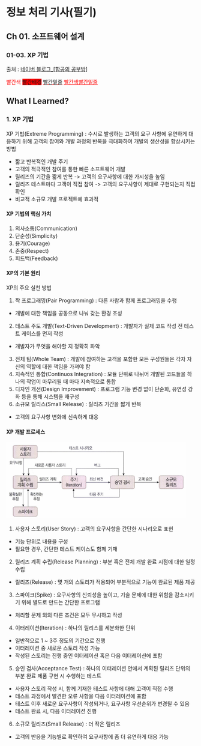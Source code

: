 # 정보 처리 기사(필기)
## Ch 01. 소프트웨어 설계 
### 01-03. XP 기법 
출처 : [네이버 블로그_[함공의 공부방]](https://m.blog.naver.com/wook2124)

<span style="color: red">빨간색</span>
<span style="background-color: red">빨간배경</span>
<span style="text-decoration: underline; text-decoration-color: red;">빨간밑줄</span>
<span style="color: red; text-decoration: underline;">빨간색빨간밑줄</span>

## What I Learned?
### 1. XP 기법
XP 기법(Extreme Programming) : 수시로 발생하는 고객의 요구 사항에 유연하게 대응하기 위해 고객의 참여와 개발 과정의 반복을 극대화하여 개발의 생산성을 향상시키는 방법
- 짧고 반복적인 개발 주기
- 고객의 적극적인 참여를 통한 빠른 소프트웨어 개발
- 릴리즈의 기간을 짧게 반복 -> 고객의 요구사항에 대한 가시성을 높임
- 릴리즈 테스트마다 고객이 직접 참여 -> 고객의 요구사항이 제대로 구현되는지 직접 확인
- 비교적 소규모 개발 프로젝트에 효과적

#### XP 기법의 핵심 가치
1. 의사소통(Communication)
2. 단순성(Simplicity)
3. 용기(Courage)
4. 존중(Respect)
5. 피드백(Feedback)

#### XP의 기본 원리
XP의 주요 실천 방법
1. 짝 프로그래밍(Pair Programming) : 다른 사람과 함께 프로그래밍을 수행
- 개발에 대한 책임을 공동으로 나눠 갖는 환경 조성
2. 테스트 주도 개발(Text-Driven Development) : 개발자가 실제 코드 작성 전 테스트 케이스를 먼저 작성
- 개발자가 무엇을 해야할 지 정확히 파악
3. 전체 팀(Whole Team) : 개발에 참여하는 고객을 포함한 모든 구성원들은 각자 자신의 역할에 대한 책임을 가져야 함
4. 지속적인 통합(Continuos Integration) : 모듈 단위로 나뉘어 개발된 코드들을 하나의 작업이 마무리될 때 마다 지속적으로 통합
5. 디자인 개선(Design Improvement) : 프로그램 기능 변경 없이 단순화, 유연성 강화 등을 통해 시스템을 재구성
6. 소규모 릴리스(Small Release) : 릴리즈 기간을 짧게 반복
- 고객의 요구사항 변화에 신속하게 대응

#### XP 개발 프로세스
![XP 개발 프로세스](../images/Ch01/03-01.XP프로세스.png)

1. 사용자 스토리(User Story) : 고객의 요구사항을 간단한 시나리오로 표현
- 기능 단위로 내용을 구성
- 필요한 경우, 간단한 테스트 케이스도 함께 기재
2. 릴리즈 계획 수립(Release Planning) : 부분 혹은 전체 개발 완료 시점에 대한 일정 수립
- 릴리즈(Release) : 몇 개의 스토리가 적용되어 부분적으로 기능이 완료된 제품 제공
3. 스파이크(Spike) : 요구사항의 신뢰성을 높이고, 기술 문제에 대한 위험을 감소시키기 위해 별도로 만드는 간단한 프로그램
- 처리할 문제 외의 다른 조건은 모두 무시하고 작성
4. 이터레이션(Iteration) : 하나의 릴리스를 세분화한 단위
- 일반적으로 1 ~ 3주 정도의 기간으로 진행
- 이터레이션 중 새로운 스토리 작성 가능
- 작성된 스토리는 진행 중인 이터레이션 혹은 다음 이터레이션에 포함
5. 승인 검사(Acceptance Test) : 하나의 이터레이션 안에서 계획된 릴리즈 단위의 부분 완료 제품 구현 시 수행하는 테스트
- 사용자 스토리 작성 시, 함께 기재한 테스트 사항에 대해 고객이 직접 수행
- 테스트 과정에서 발견한 오류 사항을 다음 이터레이션에 포함
- 테스트 이후 새로운 요구사항이 작성되거나, 요구사항 우선순위가 변경될 수 있음
- 테스트 완료 시, 다음 이터레이션 진행
6. 소규모 릴리즈(Small Release) : 더 작은 릴리즈
- 고객의 반응을 기능별로 확인하여 요구사항에 좀 더 유연하게 대응 가능
